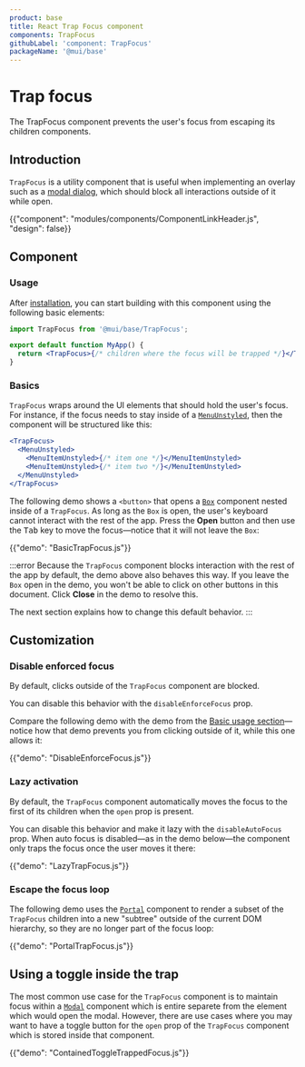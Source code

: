 ```yaml
---
product: base
title: React Trap Focus component
components: TrapFocus
githubLabel: 'component: TrapFocus'
packageName: '@mui/base'
---
```


# Trap focus

<p class="description">The TrapFocus component prevents the user's focus from escaping its children components.</p>

## Introduction

`TrapFocus` is a utility component that is useful when implementing an overlay such as a [modal dialog](/base/react-modal/), which should block all interactions outside of it while open.

{{"component": "modules/components/ComponentLinkHeader.js", "design": false}}

## Component

### Usage

After [installation](/base/getting-started/installation/), you can start building with this component using the following basic elements:

```jsx
import TrapFocus from '@mui/base/TrapFocus';

export default function MyApp() {
  return <TrapFocus>{/* children where the focus will be trapped */}</TrapFocus>;
}
```

### Basics

`TrapFocus` wraps around the UI elements that should hold the user's focus.
For instance, if the focus needs to stay inside of a [`MenuUnstyled`](/base/react-menu/), then the component will be structured like this:

```jsx
<TrapFocus>
  <MenuUnstyled>
    <MenuItemUnstyled>{/* item one */}</MenuItemUnstyled>
    <MenuItemUnstyled>{/* item two */}</MenuItemUnstyled>
  </MenuUnstyled>
</TrapFocus>
```

The following demo shows a `<button>` that opens a [`Box`](/material-ui/react-box/) component nested inside of a `TrapFocus`.
As long as the `Box` is open, the user's keyboard cannot interact with the rest of the app.
Press the **Open** button and then use the <kbd class="key">Tab</kbd> key to move the focus—notice that it will not leave the `Box`:

{{"demo": "BasicTrapFocus.js"}}

:::error
Because the `TrapFocus` component blocks interaction with the rest of the app by default, the demo above also behaves this way.
If you leave the `Box` open in the demo, you won't be able to click on other buttons in this document.
Click **Close** in the demo to resolve this.

The next section explains how to change this default behavior.
:::

## Customization

### Disable enforced focus

By default, clicks outside of the `TrapFocus` component are blocked.

You can disable this behavior with the `disableEnforceFocus` prop.

Compare the following demo with the demo from the [Basic usage section](#basic-usage)—notice how that demo prevents you from clicking outside of it, while this one allows it:

{{"demo": "DisableEnforceFocus.js"}}

### Lazy activation

By default, the `TrapFocus` component automatically moves the focus to the first of its children when the `open` prop is present.

You can disable this behavior and make it lazy with the `disableAutoFocus` prop.
When auto focus is disabled—as in the demo below—the component only traps the focus once the user moves it there:

{{"demo": "LazyTrapFocus.js"}}

### Escape the focus loop

The following demo uses the [`Portal`](/base/react-portal/) component to render a subset of the `TrapFocus` children into a new "subtree" outside of the current DOM hierarchy, so they are no longer part of the focus loop:

{{"demo": "PortalTrapFocus.js"}}

## Using a toggle inside the trap

The most common use case for the `TrapFocus` component is to maintain focus within a [`Modal`](/base/react-modal/) component which is entire separete from the element which would open the modal. However, there are use cases where you may want to have a toggle button for the `open` prop of the `TrapFocus` component which is stored inside that component.

{{"demo": "ContainedToggleTrappedFocus.js"}}
